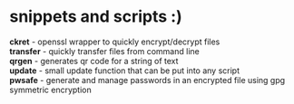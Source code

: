 # snippets and scripts :)

**ckret** - openssl wrapper to quickly encrypt/decrypt files  
**transfer** - quickly transfer files from command line  
**qrgen** - generates qr code for a string of text  
**update** - small update function that can be put into any script  
**pwsafe** - generate and manage passwords in an encrypted file using gpg symmetric encryption  


